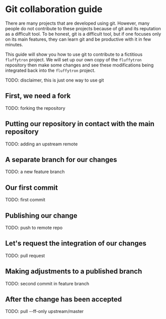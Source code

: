 Git collaboration guide
=======================

There are many projects that are developed using git. However, many people
do not contribute to these projects because of git and its reputation as a
difficult tool. To be honest, git is a difficult tool, but if one focuses
only on its main features, they can learn git and be productive with it
in few minutes.

This guide will show you how to use git to contribute to a fictitious
`fluffytron` project. We will set up our own copy of the `fluffytron`
repository then make some changes and see these modifications being
integrated back into the `fluffytron` project.

TODO: disclaimer, this is just one way to use git


First, we need a fork
---------------------

TODO: forking the repository


Putting our repository in contact with the main repository
----------------------------------------------------------

TODO: adding an upstream remote


A separate branch for our changes
---------------------------------

TODO: a new feature branch


Our first commit
----------------

TODO: first commit


Publishing our change
---------------------

TODO: push to remote repo


Let's request the integration of our changes
--------------------------------------------

TODO: pull request


Making adjustments to a published branch
----------------------------------------

TODO: second commit in feature branch


After the change has been accepted
----------------------------------

TODO: pull --ff-only upstream/master
